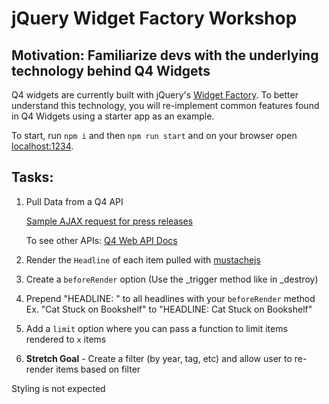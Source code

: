 # jQuery Widget Factory Workshop

## Motivation: Familiarize devs with the underlying technology behind Q4 Widgets

Q4 widgets are currently built with jQuery's [Widget Factory](https://jqueryui.com/widget/). To better understand this technology, you will re-implement common features found in Q4 Widgets using a starter app as an example.

To start, run `npm i` and then `npm run start` and on your browser open [localhost:1234](http://localhost:1234).

## Tasks:
1. Pull Data from a Q4 API

    [Sample AJAX request for press releases](https://jsfiddle.net/bhaagmarway/7901hov8/10/)

    To see other APIs: [Q4 Web API Docs](http://documentation.q4websystems.com/home)


2. Render the `Headline` of each item pulled with [mustachejs](https://jsfiddle.net/bhaagmarway/a4e5yurb/40/)
3. Create a `beforeRender` option (Use the _trigger method like in _destroy) 
4. Prepend "HEADLINE: " to all headlines with your `beforeRender` method
    Ex. "Cat Stuck on Bookshelf" to "HEADLINE: Cat Stuck on Bookshelf"
5. Add a `limit` option where you can pass a function to limit items rendered to `x` items
6. **Stretch Goal** - Create a filter (by year, tag, etc) and allow user to re-render items based on filter

Styling is not expected
